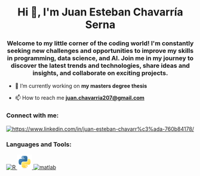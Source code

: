 <h1 align="center">Hi 👋, I'm Juan Esteban Chavarría Serna</h1>
<h3 align="center">Welcome to my little corner of the coding world! I'm constantly seeking new challenges and opportunities to improve my skills in programming, data science, and AI. Join me in my journey to discover the latest trends and technologies, share ideas and insights, and collaborate on exciting projects.</h3>

- 🔭 I’m currently working on **my masters degree thesis**

- 📫 How to reach me **juan.chavarria207@gmail.com**

<h3 align="left">Connect with me:</h3>
<p align="left">
<a href="https://linkedin.com/in/juan-esteban-chavarría-760b84178" target="blank"><img align="center" src="https://raw.githubusercontent.com/rahuldkjain/github-profile-readme-generator/master/src/images/icons/Social/linked-in-alt.svg" alt="https://www.linkedin.com/in/juan-esteban-chavarr%c3%ada-760b84178/" height="30" width="40" /></a>
</p>

<h3 align="left">Languages and Tools:</h3>
<p align="left"> <a href="https://www.r-project.org/" target="_blank" rel="noreferrer"> <img src="https://www.r-project.org/logo/Rlogo.svg" alt="R" width="40" height="40"/> </a> <a href="https://www.python.org" target="_blank" rel="noreferrer"> <img src="https://raw.githubusercontent.com/devicons/devicon/master/icons/python/python-original.svg" alt="python" width="40" height="40"/> </a> <a href="https://www.mathworks.com/" target="_blank" rel="noreferrer"> <img src="https://upload.wikimedia.org/wikipedia/commons/2/21/Matlab_Logo.png" alt="matlab" width="40" height="40"/> </a>
